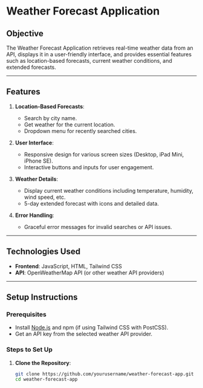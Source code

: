 # Weather Forecast Application

## Objective
The Weather Forecast Application retrieves real-time weather data from an API, displays it in a user-friendly interface, and provides essential features such as location-based forecasts, current weather conditions, and extended forecasts.

---

## Features
1. **Location-Based Forecasts**:
   - Search by city name.
   - Get weather for the current location.
   - Dropdown menu for recently searched cities.

2. **User Interface**:
   - Responsive design for various screen sizes (Desktop, iPad Mini, iPhone SE).
   - Interactive buttons and inputs for user engagement.

3. **Weather Details**:
   - Display current weather conditions including temperature, humidity, wind speed, etc.
   - 5-day extended forecast with icons and detailed data.

4. **Error Handling**:
   - Graceful error messages for invalid searches or API issues.

---

## Technologies Used
- **Frontend**: JavaScript, HTML, Tailwind CSS
- **API**: OpenWeatherMap API (or other weather API providers)

---

## Setup Instructions

### Prerequisites
- Install [Node.js](https://nodejs.org/) and npm (if using Tailwind CSS with PostCSS).
- Get an API key from the selected weather API provider.

### Steps to Set Up
1. **Clone the Repository**:
   ```bash
   git clone https://github.com/yourusername/weather-forecast-app.git
   cd weather-forecast-app
